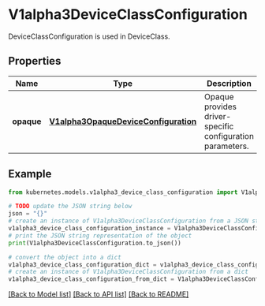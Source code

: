 # V1alpha3DeviceClassConfiguration

DeviceClassConfiguration is used in DeviceClass.

## Properties

Name | Type | Description | Notes
------------ | ------------- | ------------- | -------------
**opaque** | [**V1alpha3OpaqueDeviceConfiguration**](V1alpha3OpaqueDeviceConfiguration.md) | Opaque provides driver-specific configuration parameters. | [optional] 

## Example

```python
from kubernetes.models.v1alpha3_device_class_configuration import V1alpha3DeviceClassConfiguration

# TODO update the JSON string below
json = "{}"
# create an instance of V1alpha3DeviceClassConfiguration from a JSON string
v1alpha3_device_class_configuration_instance = V1alpha3DeviceClassConfiguration.from_json(json)
# print the JSON string representation of the object
print(V1alpha3DeviceClassConfiguration.to_json())

# convert the object into a dict
v1alpha3_device_class_configuration_dict = v1alpha3_device_class_configuration_instance.to_dict()
# create an instance of V1alpha3DeviceClassConfiguration from a dict
v1alpha3_device_class_configuration_from_dict = V1alpha3DeviceClassConfiguration.from_dict(v1alpha3_device_class_configuration_dict)
```
[[Back to Model list]](../README.md#documentation-for-models) [[Back to API list]](../README.md#documentation-for-api-endpoints) [[Back to README]](../README.md)


